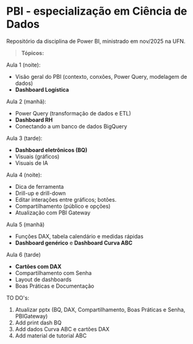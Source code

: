 # PBI - especialização em Ciência de Dados

Repositório da disciplina de Power BI, ministrado em nov/2025 na UFN.

> **Tópicos:**

Aula 1 (noite):
- Visão geral do PBI (contexto, conxões, Power Query, modelagem de dados)
- **Dashboard Logística**

Aula 2 (manhã):
- Power Query (transformação de dados e ETL)
- **Dashboard RH**
- Conectando a um banco de dados BigQuery

Aula 3 (tarde):
- **Dashboard eletrônicos (BQ)**
- Visuais (gráficos)
- Visuais de IA

Aula 4 (noite):
- Dica de ferramenta
- Drill-up e drill-down
- Editar interações entre gráficos; botões.
- Compartilhamento (público e opções)
- Atualização com PBI Gateway

Aula 5 (manhã)
- Funções DAX, tabela calendário e medidas rápidas 
- **Dashboard genérico** e **Dashboard Curva ABC**

Aula 6 (tarde)
- **Cartões com DAX** 
- Compartilhamento com Senha
- Layout de dashboards
- Boas Práticas e Documentação

TO DO's:
1. Atualizar pptx (BQ, DAX, Compartilhamento, Boas Práticas e Senha, PBIGateway)
2. Add print dash BQ
3. Add dados Curva ABC e cartões DAX
4. Add material de tutorial ABC